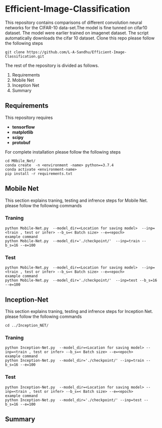 # Efficient-Image-Classification

 This repository contains comparisons of different convolution neural networks for the CIFAR-10 data-set.The model is fine tunned on cifar10 dataset. The model were earlier trained on imagenet dataset. The script automatically downloads the cifar 10 dataset. Clone this repo please follow the following steps 
```
git clone https://github.com/L-A-Sandhu/Efficient-Image-Classification.git

```

The rest of the repository is divided as follows. 
  1. Requirements
  2. Mobile Net 
  3. Inception Net
  4. Summary
## Requirements 
This repository requires 
* **tensorflow**
* **matplotlib**
* **scipy**
* **protobuf**


For complete installation please follow the following steps
```
cd M0bile_Net/
conda create  -n <environment -name> python==3.7.4
conda activate <environment-name>
pip install -r requirements.txt
```
  
## Mobile Net

This section explains traning, testing and infrence steps for Mobile Net. please follow the following commands 

### Traning 
```
python Mobile-Net.py  --model_dir=<Location for saving model>  --inp=<train , test or infer> --b_s=< Batch size> --e=<epoch>
example command 
python Mobile-Net.py  --model_dir='./checkpoint/'  --inp=train --b_s=16 --e=100

```
### Test 
```
python Mobile-Net.py  --model_dir=<Location for saving model>  --inp=<train , test or infer> --b_s=< Batch size> --e=<epoch>
example command 
python Mobile-Net.py  --model_dir='./checkpoint/'  --inp=test --b_s=16 --e=100

```

## Inception-Net
This section explains traning, testing and infrence steps for Inception Net. please follow the following commands 
```
cd ../Inception_NET/
```
### Traning 
 
```
python Inception-Net.py  --model_dir=<Location for saving model> --inp=<train , test or infer> --b_s=< Batch size> --e=<epoch>
example command 
python Inception-Net.py  --model_dir='./checkpoint/' --inp=train --b_s=16 --e=100
```
### Test 
```
python Inception-Net.py  --model_dir=<Location for saving model> --inp=<train , test or infer> --b_s=< Batch size> --e=<epoch>
example command 
python Inception-Net.py  --model_dir='./checkpoint/' --inp=test --b_s=16 --e=100

```
## Summary
